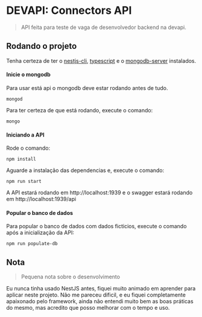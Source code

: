 # DEVAPI: Connectors API

> API feita para teste de vaga de desenvolvedor backend na devapi.

## Rodando o projeto

Tenha certeza de ter o [nestjs-cli](https://docs.nestjs.com/cli/overview#installation), [typescript](http://typescriptlang.org/) e o [mongodb-server](https://www.mongodb.com/try/download/community) instalados.

#### Inicie o mongodb

Para usar está api o mongodb deve estar rodando antes de tudo.

```shell
mongod
```

Para ter certeza de que está rodando, execute o comando:

```shell
mongo
```

#### Iniciando a API

Rode o comando:

```shell
npm install
```

Aguarde a instalação das dependencias e, execute o comando:

```shell
npm run start
```

A API estará rodando em http://localhost:1939 e o swagger estará rodando em http://localhost:1939/api

#### Popular o banco de dados

Para popular o banco de dados com dados ficticios, execute o comando após a inicialização da API:

```shell
npm run populate-db
```

## Nota

> Pequena nota sobre o desenvolvimento

Eu nunca tinha usado NestJS antes, fiquei muito animado em aprender para aplicar neste projeto.
Não me pareceu dificil, e eu fiquei completamente apaixonado pelo framework, ainda não entendi muito bem as boas práticas do mesmo, 
mas acredito que posso melhorar com o tempo e uso.

